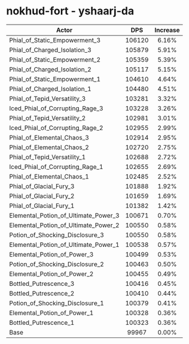 # nokhud-fort - yshaarj-da
| Actor | DPS | Increase |
|---|:---:|:---:|
|Phial_of_Static_Empowerment_3|106120|6.16%|
|Phial_of_Charged_Isolation_3|105879|5.91%|
|Phial_of_Static_Empowerment_2|105359|5.39%|
|Phial_of_Charged_Isolation_2|105117|5.15%|
|Phial_of_Static_Empowerment_1|104610|4.64%|
|Phial_of_Charged_Isolation_1|104480|4.51%|
|Phial_of_Tepid_Versatility_3|103281|3.32%|
|Iced_Phial_of_Corrupting_Rage_3|103228|3.26%|
|Phial_of_Tepid_Versatility_2|102981|3.01%|
|Iced_Phial_of_Corrupting_Rage_2|102955|2.99%|
|Phial_of_Elemental_Chaos_3|102914|2.95%|
|Phial_of_Elemental_Chaos_2|102720|2.75%|
|Phial_of_Tepid_Versatility_1|102688|2.72%|
|Iced_Phial_of_Corrupting_Rage_1|102655|2.69%|
|Phial_of_Elemental_Chaos_1|102485|2.52%|
|Phial_of_Glacial_Fury_3|101888|1.92%|
|Phial_of_Glacial_Fury_2|101659|1.69%|
|Phial_of_Glacial_Fury_1|101382|1.42%|
|Elemental_Potion_of_Ultimate_Power_3|100671|0.70%|
|Elemental_Potion_of_Ultimate_Power_2|100550|0.58%|
|Potion_of_Shocking_Disclosure_3|100550|0.58%|
|Elemental_Potion_of_Ultimate_Power_1|100538|0.57%|
|Elemental_Potion_of_Power_3|100499|0.53%|
|Potion_of_Shocking_Disclosure_2|100463|0.50%|
|Elemental_Potion_of_Power_2|100455|0.49%|
|Bottled_Putrescence_3|100416|0.45%|
|Bottled_Putrescence_2|100410|0.44%|
|Potion_of_Shocking_Disclosure_1|100379|0.41%|
|Elemental_Potion_of_Power_1|100328|0.36%|
|Bottled_Putrescence_1|100323|0.36%|
|Base|99967|0.00%|
